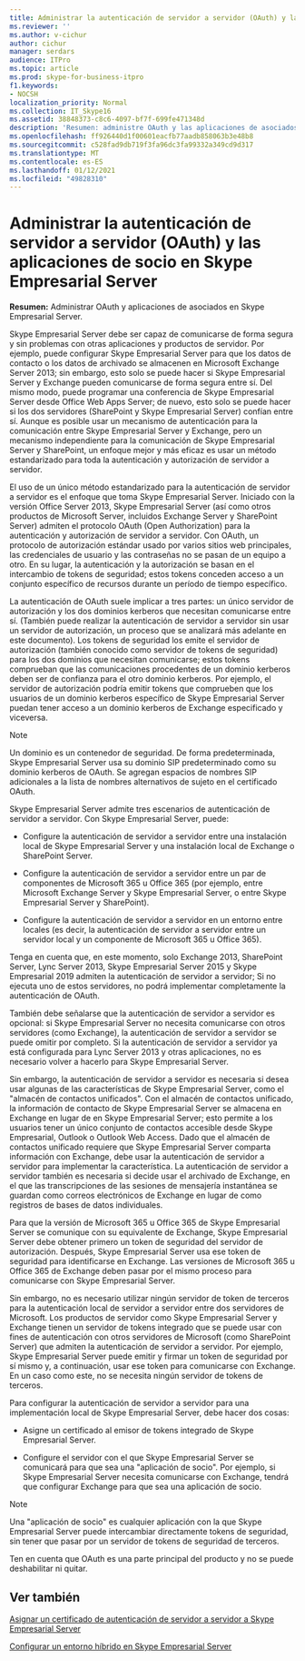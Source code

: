 ```yaml
---
title: Administrar la autenticación de servidor a servidor (OAuth) y las aplicaciones de socio en Skype Empresarial Server
ms.reviewer: ''
ms.author: v-cichur
author: cichur
manager: serdars
audience: ITPro
ms.topic: article
ms.prod: skype-for-business-itpro
f1.keywords:
- NOCSH
localization_priority: Normal
ms.collection: IT_Skype16
ms.assetid: 38848373-c8c6-4097-bf7f-699fe471348d
description: 'Resumen: administre OAuth y las aplicaciones de asociados en Skype Empresarial Server.'
ms.openlocfilehash: ff926440d1f00601eacfb77aadb858063b3e48b8
ms.sourcegitcommit: c528fad9db719f3fa96dc3fa99332a349cd9d317
ms.translationtype: MT
ms.contentlocale: es-ES
ms.lasthandoff: 01/12/2021
ms.locfileid: "49828310"
---
```

# <a name="manage-server-to-server-authentication-oauth-and-partner-applications-in-skype-for-business-server"></a>Administrar la autenticación de servidor a servidor (OAuth) y las aplicaciones de socio en Skype Empresarial Server
 
**Resumen:** Administrar OAuth y aplicaciones de asociados en Skype Empresarial Server.
  
Skype Empresarial Server debe ser capaz de comunicarse de forma segura y sin problemas con otras aplicaciones y productos de servidor. Por ejemplo, puede configurar Skype Empresarial Server para que los datos de contacto o los datos de archivado se almacenen en Microsoft Exchange Server 2013; sin embargo, esto solo se puede hacer si Skype Empresarial Server y Exchange pueden comunicarse de forma segura entre sí. Del mismo modo, puede programar una conferencia de Skype Empresarial Server desde Office Web Apps Server; de nuevo, esto solo se puede hacer si los dos servidores (SharePoint y Skype Empresarial Server) confían entre sí. Aunque es posible usar un mecanismo de autenticación para la comunicación entre Skype Empresarial Server y Exchange, pero un mecanismo independiente para la comunicación de Skype Empresarial Server y SharePoint, un enfoque mejor y más eficaz es usar un método estandarizado para toda la autenticación y autorización de servidor a servidor.
  
El uso de un único método estandarizado para la autenticación de servidor a servidor es el enfoque que toma Skype Empresarial Server. Iniciado con la versión Office Server 2013, Skype Empresarial Server (así como otros productos de Microsoft Server, incluidos Exchange Server y SharePoint Server) admiten el protocolo OAuth (Open Authorization) para la autenticación y autorización de servidor a servidor. Con OAuth, un protocolo de autorización estándar usado por varios sitios web principales, las credenciales de usuario y las contraseñas no se pasan de un equipo a otro. En su lugar, la autenticación y la autorización se basan en el intercambio de tokens de seguridad; estos tokens conceden acceso a un conjunto específico de recursos durante un período de tiempo específico.
  
La autenticación de OAuth suele implicar a tres partes: un único servidor de autorización y los dos dominios kerberos que necesitan comunicarse entre sí. (También puede realizar la autenticación de servidor a servidor sin usar un servidor de autorización, un proceso que se analizará más adelante en este documento). Los tokens de seguridad los emite el servidor de autorización (también conocido como servidor de tokens de seguridad) para los dos dominios que necesitan comunicarse; estos tokens comprueban que las comunicaciones procedentes de un dominio kerberos deben ser de confianza para el otro dominio kerberos. Por ejemplo, el servidor de autorización podría emitir tokens que comprueben que los usuarios de un dominio kerberos específico de Skype Empresarial Server puedan tener acceso a un dominio kerberos de Exchange especificado y viceversa.
  
> [!NOTE]
> Un dominio es un contenedor de seguridad. De forma predeterminada, Skype Empresarial Server usa su dominio SIP predeterminado como su dominio kerberos de OAuth. Se agregan espacios de nombres SIP adicionales a la lista de nombres alternativos de sujeto en el certificado OAuth. 
  
Skype Empresarial Server admite tres escenarios de autenticación de servidor a servidor. Con Skype Empresarial Server, puede:
  
- Configure la autenticación de servidor a servidor entre una instalación local de Skype Empresarial Server y una instalación local de Exchange o SharePoint Server.
    
- Configure la autenticación de servidor a servidor entre un par de componentes de Microsoft 365 u Office 365 (por ejemplo, entre Microsoft Exchange Server y Skype Empresarial Server, o entre Skype Empresarial Server y SharePoint).
    
- Configure la autenticación de servidor a servidor en un entorno entre locales (es decir, la autenticación de servidor a servidor entre un servidor local y un componente de Microsoft 365 u Office 365).
    
Tenga en cuenta que, en este momento, solo Exchange 2013, SharePoint Server, Lync Server 2013, Skype Empresarial Server 2015 y Skype Empresarial 2019 admiten la autenticación de servidor a servidor; Si no ejecuta uno de estos servidores, no podrá implementar completamente la autenticación de OAuth.
  
También debe señalarse que la autenticación de servidor a servidor es opcional: si Skype Empresarial Server no necesita comunicarse con otros servidores (como Exchange), la autenticación de servidor a servidor se puede omitir por completo. Si la autenticación de servidor a servidor ya está configurada para Lync Server 2013 y otras aplicaciones, no es necesario volver a hacerlo para Skype Empresarial Server. 
  
Sin embargo, la autenticación de servidor a servidor es necesaria si desea usar algunas de las características de Skype Empresarial Server, como el "almacén de contactos unificados". Con el almacén de contactos unificado, la información de contacto de Skype Empresarial Server se almacena en Exchange en lugar de en Skype Empresarial Server; esto permite a los usuarios tener un único conjunto de contactos accesible desde Skype Empresarial, Outlook o Outlook Web Access. Dado que el almacén de contactos unificado requiere que Skype Empresarial Server comparta información con Exchange, debe usar la autenticación de servidor a servidor para implementar la característica. La autenticación de servidor a servidor también es necesaria si decide usar el archivado de Exchange, en el que las transcripciones de las sesiones de mensajería instantánea se guardan como correos electrónicos de Exchange en lugar de como registros de bases de datos individuales.
  
Para que la versión de Microsoft 365 u Office 365 de Skype Empresarial Server se comunique con su equivalente de Exchange, Skype Empresarial Server debe obtener primero un token de seguridad del servidor de autorización. Después, Skype Empresarial Server usa ese token de seguridad para identificarse en Exchange. Las versiones de Microsoft 365 u Office 365 de Exchange deben pasar por el mismo proceso para comunicarse con Skype Empresarial Server.
  
Sin embargo, no es necesario utilizar ningún servidor de token de terceros para la autenticación local de servidor a servidor entre dos servidores de Microsoft. Los productos de servidor como Skype Empresarial Server y Exchange tienen un servidor de tokens integrado que se puede usar con fines de autenticación con otros servidores de Microsoft (como SharePoint Server) que admiten la autenticación de servidor a servidor. Por ejemplo, Skype Empresarial Server puede emitir y firmar un token de seguridad por sí mismo y, a continuación, usar ese token para comunicarse con Exchange. En un caso como este, no se necesita ningún servidor de tokens de terceros.
  
Para configurar la autenticación de servidor a servidor para una implementación local de Skype Empresarial Server, debe hacer dos cosas:
  
- Asigne un certificado al emisor de tokens integrado de Skype Empresarial Server.
    
- Configure el servidor con el que Skype Empresarial Server se comunicará para que sea una "aplicación de socio". Por ejemplo, si Skype Empresarial Server necesita comunicarse con Exchange, tendrá que configurar Exchange para que sea una aplicación de socio.
    
> [!NOTE]
> Una "aplicación de socio" es cualquier aplicación con la que Skype Empresarial Server puede intercambiar directamente tokens de seguridad, sin tener que pasar por un servidor de tokens de seguridad de terceros. 
  
Ten en cuenta que OAuth es una parte principal del producto y no se puede deshabilitar ni quitar.
  
## <a name="see-also"></a>Ver también

[Asignar un certificado de autenticación de servidor a servidor a Skype Empresarial Server](assign-a-server-to-server-certificate.md)
  
[Configurar un entorno híbrido en Skype Empresarial Server](configure-a-hybrid-environment.md)
